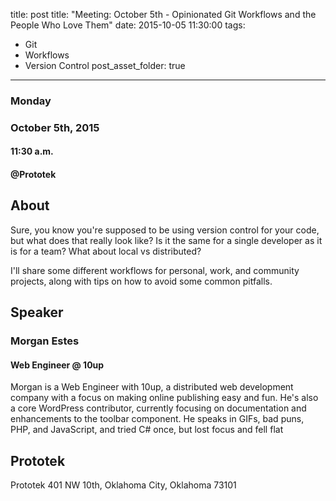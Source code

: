 title: post
title: "Meeting: October 5th - Opinionated Git Workflows and the People Who Love Them"
date: 2015-10-05 11:30:00
tags:
- Git
- Workflows
- Version Control
post_asset_folder: true
---

### Monday
### October 5th, 2015
#### 11:30 a.m.
#### @Prototek


## About
Sure, you know you're supposed to be using version control for your code, but what does that really look like? Is it the same for a single developer as it is for a team? What about local vs distributed?

I'll share some different workflows for personal, work, and community projects, along with tips on how to avoid some common pitfalls.

<!-- more -->
## Speaker

### Morgan Estes
#### Web Engineer @ 10up

Morgan is a Web Engineer with 10up, a distributed web development company with a focus on making online publishing easy and fun. He's also a core WordPress contributor, currently focusing on documentation and enhancements to the toolbar component. He speaks in GIFs, bad puns, PHP, and JavaScript, and tried C# once, but lost focus and fell flat

## Prototek
Prototek
401 NW 10th,
Oklahoma City, Oklahoma
73101

<script
type="text/javascript"
src="http://maps.google.com/maps/api/js?sensor=false"
></script>
<style>
#gmap_canvas img{
max-width:none!important;
background:none!important;
}

.speaker-headshot {
  float: left;

  padding: 5px 100% 5px 0px;
}

</style>

<div style="overflow:hidden;height:200px;width:900px;">
<div id="gmap_canvas" style="height:200px;width:900px;"></div>
</div>
<script type="text/javascript">
function init_map() {
  var myOptions = {
    zoom: 14,
    center: new google.maps.LatLng(35.478527, -97.51941699999998),
    mapTypeId: google.maps.MapTypeId.ROADMAP
  };
  map = new google.maps.Map(document.getElementById("gmap_canvas"), myOptions);
  marker = new google.maps.Marker({
    map: map,
    position: new google.maps.LatLng(35.478527, -97.51941699999998)
    });
    infowindow = new google.maps.InfoWindow({
      content: "<b>Prototek</b><br/>401 NW 10th St, <br/>73103 Oklahoma City"
      });
      google.maps.event.addListener(marker, "click", function() {
        infowindow.open(map, marker);
        });
        infowindow.open(map, marker);
      }
      google.maps.event.addDomListener(window, 'load', init_map);
      </script>
